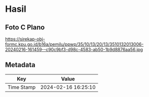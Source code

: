 # Hasil

## Foto C Plano

https://sirekap-obj-formc.kpu.go.id/b16a/pemilu/ppwp/35/10/13/20/13/3510132013006-20240216-161459--c90c9bf3-d98c-4583-ab50-1b9d8876aa56.jpg


## Metadata

| Key        | Value               |
| ---------- | ------------------- |
| Time Stamp | 2024-02-16 16:25:10 |



